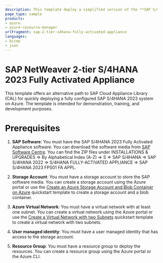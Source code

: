 ```yaml
---
description: This template deploy a simplified version of the **SAP S/4HANA 2023 Fully Activated Appliance**. 
page_type: sample
products:
- azure
- azure-resource-manager
urlFragment: sap-2-tier-s4hana-fully-activated-appliance
languages:
- bicep
- json
---
```

# SAP NetWeaver 2-tier S/4HANA 2023 Fully Activated Appliance

This template offers an alternative path to SAP Cloud Appliance Library (CAL) for quickly deploying a fully configured SAP S/4HANA 2023 system on Azure. The template is intended for demonstration, training, and development purposes. 

# Prerequisites

1. **SAP Software**: You must have the SAP S/4HANA 2023 Fully Activated Appliance software. You can download the software media from [SAP Software Centre](https://me.sap.com/softwarecenter). You can find the ZIP files under INSTALLATIONS & UPGRADES => By Alphabetical Index (A-Z) => S => SAP S/4HANA => SAP S/4HANA 2022 => S/4HANA FULLY-ACTIVATED APPLIANCE => SAP S/4HANA 2023 FPS01 FA APPL.

2. **Storage Account**: You must have a storage account to store the SAP software media. You can create a storage account using the Azure portal or use the [Create an Azure Storage Account and Blob Container on Azure](https://github.com/Azure/azure-quickstart-templates/tree/master/quickstarts/microsoft.storage/storage-blob-container) quickstart template to create a storage account and a blob container.

3. **Azure Virtual Network**: You must have a virtual network with at least one subnet. You can create a virtual network using the Azure portal or use the [Create a Virtual Network with two Subnets](https://github.com/Azure/azure-quickstart-templates/tree/master/quickstarts/microsoft.network/vnet-two-subnets) quickstart template to create a virtual network with two subnets.

4. **User managed identity**: You must have a user managed identity that has access to the storage account. 

5. **Resource Group**: You must have a resource group to deploy the resources. You can create a resource group using the Azure portal or the Azure CLI.




